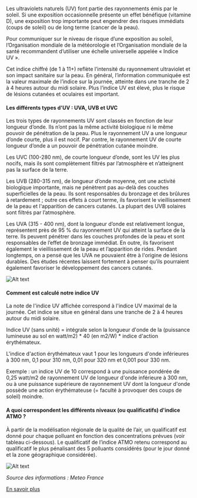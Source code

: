 Les ultraviolets naturels (UV) font partie des rayonnements émis par le soleil. Si une exposition occasionnelle présente un effet bénéfique (vitamine D), une exposition trop importante peut engendrer des risques immédiats (coups de soleil) ou de long terme (cancer de la peau).

Pour communiquer sur le niveau de risque d’une exposition au soleil, l’Organisation mondiale de la météorologie et l’Organisation mondiale de la santé recommandent d’utiliser une échelle universelle appelée « Indice UV ».

Cet indice chiffré (de 1 à 11+) reflète l’intensité du rayonnement ultraviolet et son impact sanitaire sur la peau. En général, l’information communiquée est la valeur maximale de l’indice sur la journée, atteinte dans une tranche de 2 à 4 heures autour du midi solaire. Plus l’indice UV est élevé, plus le risque de lésions cutanées et oculaires est important.

#### Les différents types d'UV : UVA, UVB et UVC

Les trois types de rayonnements UV sont classés en fonction de leur longueur d’onde. Ils n’ont pas la même activité biologique ni le même pouvoir de pénétration de la peau. Plus le rayonnement UV a une longueur d’onde courte, plus il est nocif. Par contre, le rayonnement UV de courte longueur d’onde a un pouvoir de pénétration cutanée moindre.

Les UVC (100-280 nm), de courte longueur d’onde, sont les UV les plus nocifs, mais ils sont complètement filtrés par l’atmosphère et n’atteignent pas la surface de la terre.

Les UVB (280-315 nm), de longueur d’onde moyenne, ont une activité biologique importante, mais ne pénètrent pas au-delà des couches superficielles de la peau. Ils sont responsables du bronzage et des brûlures à retardement ; outre ces effets à court terme, ils favorisent le vieillissement de la peau et l'apparition de cancers cutanés. La plupart des UVB solaires sont filtrés par l’atmosphère.

Les UVA (315 - 400 nm), dont la longueur d’onde est relativement longue, représentent près de 95 % du rayonnement UV qui atteint la surface de la terre. Ils peuvent pénétrer dans les couches profondes de la peau et sont responsables de l’effet de bronzage immédiat. En outre, ils favorisent également le vieillissement de la peau et l’apparition de rides. Pendant longtemps, on a pensé que les UVA ne pouvaient être à l'origine de lésions durables. Des études récentes laissent fortement à penser qu’ils pourraient également favoriser le développement des cancers cutanés.

![Alt text](https://www.santepubliquefrance.fr/var/site/storage/images/4/4/4/0/1690444-1-fre-FR/spectre.jpg)

#### Comment est calculé notre indice UV

La note de l'indice UV affichée correspond à l'indice UV maximal de la journée. Cet indice se situe en général dans une tranche de 2 à 4 heures autour du midi solaire.

Indice UV (sans unité) = intégrale selon la longueur d'onde de la (puissance lumineuse au sol en watt/m2) * 40 (en m2/W) * indice d'action érythémateux.

L'indice d'action érythémateux vaut 1 pour les longueurs d'onde inférieures à 300 nm, 0,1 pour 310 nm, 0,01 pour 320 nm et 0,001 pour 330 nm.

Exemple : un indice UV de 10 correspond à une puissance pondérée de 0,25 watt/m2 de rayonnement UV de longueur d'onde inférieure à 300 nm, ou à une puissance supérieure de rayonnement UV dont la longueur d'onde possède une action érythémateuse (= faculté à provoquer des coups de soleil) moindre.

#### A quoi correspondent les différents niveaux (ou qualificatifs) d'indice ATMO ?

À partir de la modélisation régionale de la qualité de l’air, un qualificatif est donné pour chaque polluant en fonction des concentrations prévues (voir tableau ci-dessous). Le qualificatif de l’indice ATMO retenu correspond au qualificatif le plus pénalisant des 5 polluants considérés (pour le jour donné et la zone géographique considérée).

![Alt text](https://www.tendances-saisonnieres-et-solaires.fr/wp-content/uploads/2022/01/indice-uv.jpeg)


_Source des informations : Meteo France_

[En savoir plus](https://meteofrance.com/comprendre-la-meteo/atmosphere/les-ultraviolets)
